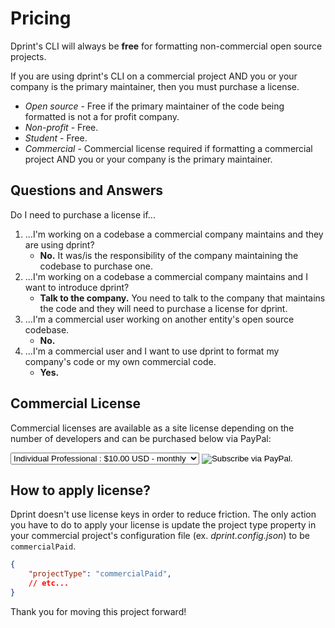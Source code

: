 # Pricing

Dprint's CLI will always be **free** for formatting non-commercial open source projects.

If you are using dprint's CLI on a commercial project AND you or your company is the primary maintainer, then you must purchase a license.

* *Open source* - Free if the primary maintainer of the code being formatted is not a for profit company.
* *Non-profit* - Free.
* *Student* - Free.
* *Commercial* - Commercial license required if formatting a commercial project AND you or your company is the primary maintainer.

## Questions and Answers

Do I need to purchase a license if...

1. ...I'm working on a codebase a commercial company maintains and they are using dprint?
    * **No.** It was/is the responsibility of the company maintaining the codebase to purchase one.
2. ...I'm working on a codebase a commercial company maintains and I want to introduce dprint?
    * **Talk to the company.** You need to talk to the company that maintains the code and they will need to purchase a license for dprint.
3. ...I'm a commercial user working on another entity's open source codebase.
    * **No.**
5. ...I'm a commercial user and I want to use dprint to format my company's code or my own commercial code.
    * **Yes.**

## Commercial License

Commercial licenses are available as a site license depending on the number of developers and can be purchased below via PayPal:

<form id="pricing" action="https://www.paypal.com/cgi-bin/webscr" method="post" target="_top">
    <input type="hidden" name="cmd" value="_s-xclick">
    <input type="hidden" name="hosted_button_id" value="TN2W2MPLF5MBU">
    <input type="hidden" name="on0" value="">
    <select name="os0">
        <option value="Individual Professional">Individual Professional : $10.00 USD - monthly</option>
        <option value="Small Team (2-10)">Small Team (2-10) : $25.00 USD - monthly</option>
        <option value="Medium Team (11-25)">Medium Team (11-25) : $75.00 USD - monthly</option>
        <option value="Large Team (26-50)">Large Team (26-50) : $150.00 USD - monthly</option>
        <option value="Large Company (50+)">Large Company (50+) : $500.00 USD - monthly</option>
    </select>
    <input type="hidden" name="currency_code" value="USD">
    <input id="pricing-subscribe" type="image" src="/images/subscribe.png" border="0" name="submit" alt="Subscribe via PayPal.">
    <img alt="" border="0" src="https://www.paypalobjects.com/en_US/i/scr/pixel.gif" width="1" height="1">
</form>

## How to apply license?

Dprint doesn't use license keys in order to reduce friction. The only action you have to do to apply your license is update the project type property in your commercial project's configuration file (ex. *dprint.config.json*) to be `commercialPaid`.

```json
{
    "projectType": "commercialPaid",
    // etc...
}
```

Thank you for moving this project forward!
